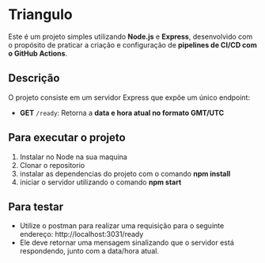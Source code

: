 # Triangulo

Este é um projeto simples utilizando **Node.js** e **Express**, desenvolvido com o propósito de praticar a criação e configuração de **pipelines de CI/CD com o GitHub Actions**.

## Descrição

O projeto consiste em um servidor Express que expõe um único endpoint:

- **GET** `/ready`: Retorna a **data e hora atual no formato GMT/UTC**

## Para executar o projeto

1. Instalar no Node na sua maquina
2. Clonar o repositorio
3. instalar as dependencias do projeto com o comando **npm install**
4. iniciar o servidor utilizando o comando **npm start**

## Para testar

- Utilize o postman para realizar uma requisição para o seguinte endereço: http://localhost:3031/ready
- Ele deve retornar uma mensagem sinalizando que o servidor está respondendo, junto com a data/hora atual.

